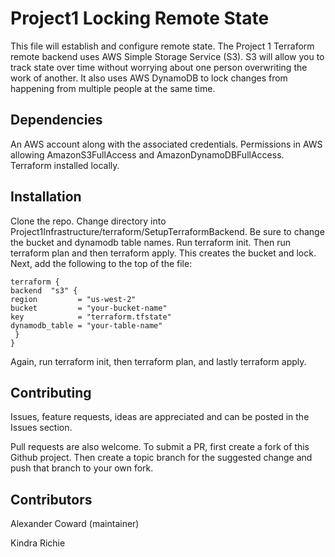 # Project1 Locking Remote State

This file will establish and configure remote state. The Project 1 Terraform remote backend uses AWS Simple Storage Service (S3). 
S3 will allow you to track state over time without worrying about one person overwriting the work of another.
It also uses AWS DynamoDB to lock changes from happening from multiple people at the same time. 

## Dependencies

An AWS account along with the associated credentials. Permissions in AWS allowing AmazonS3FullAccess and AmazonDynamoDBFullAccess.
Terraform installed locally.

## Installation

Clone the repo. Change directory into Project1Infrastructure/terraform/SetupTerraformBackend. Be sure to change the bucket and dynamodb table names. Run terraform init. Then run terraform plan and then terraform apply. This creates the bucket and lock. Next, add the following to the top of the file:

    terraform {
    backend  "s3" {
    region         = "us-west-2"
    bucket         = "your-bucket-name"
    key            = "terraform.tfstate"
    dynamodb_table = "your-table-name"
     }
    }
    
Again, run terraform init, then terraform plan, and lastly terraform apply.

## Contributing

Issues, feature requests, ideas are appreciated and can be posted in the Issues section.

Pull requests are also welcome. To submit a PR, first create a fork of this Github project. Then create a topic branch for the suggested change and push that branch to your own fork.

## Contributors

Alexander Coward (maintainer)

Kindra Richie
